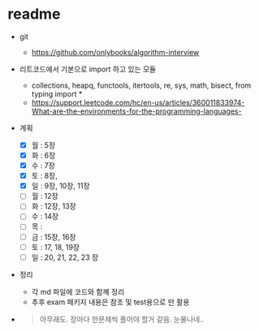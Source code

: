 # readme

- git
  - <https://github.com/onlybooks/algorithm-interview>

- 리트코드에서 기본으로 import 하고 있는 모듈
  - collections, heapq, functools, itertools, re, sys, math, bisect, from typing import *
  - https://support.leetcode.com/hc/en-us/articles/360011833974-What-are-the-environments-for-the-programming-languages-

- 계획
  - [x] 월 : 5장  
  - [x] 화 : 6장
  - [x] 수 : 7장
  - [x] 토 : 8장,
  - [x] 일 : 9장, 10장, 11장
  - [ ] 월 : 12장
  - [ ] 화 : 12장, 13장
  - [ ] 수 : 14장
  - [ ] 목 :  
  - [ ] 금 : 15장, 16장
  - [ ] 토 : 17, 18, 19장
  - [ ] 일 : 20, 21, 22, 23 장

- 정리
  - 각 md 파일에 코드와 함꼐 정리
  - 추후 exam 패키지 내용은 참조 및 test용으로 만 활용

- > 아무래도. 장마다 한문제씩 풀어야 할거 같음. 눈물나네..